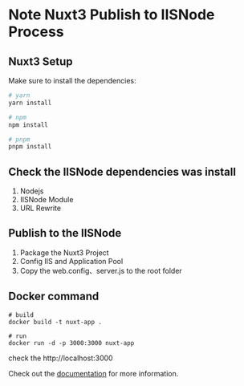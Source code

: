 # Note Nuxt3 Publish to IISNode Process

## Nuxt3 Setup

Make sure to install the dependencies:

```bash
# yarn
yarn install

# npm
npm install

# pnpm
pnpm install
```

## Check the IISNode dependencies was install
1. Nodejs
2. IISNode Module
3. URL Rewrite

## Publish to the IISNode
1. Package the Nuxt3 Project
2. Config IIS and Application Pool
3. Copy the web.config、server.js to the root folder

## Docker command
```
# build 
docker build -t nuxt-app .

# run
docker run -d -p 3000:3000 nuxt-app
```

check the http://localhost:3000

Check out the [documentation](https://hackmd.io/V3VSjUpLS2yE6EwVYCJR8g?both) for more information.
